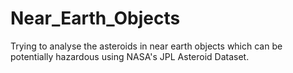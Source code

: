 # Near_Earth_Objects
Trying to analyse the asteroids in near earth objects which can be potentially hazardous using NASA's JPL Asteroid Dataset.
